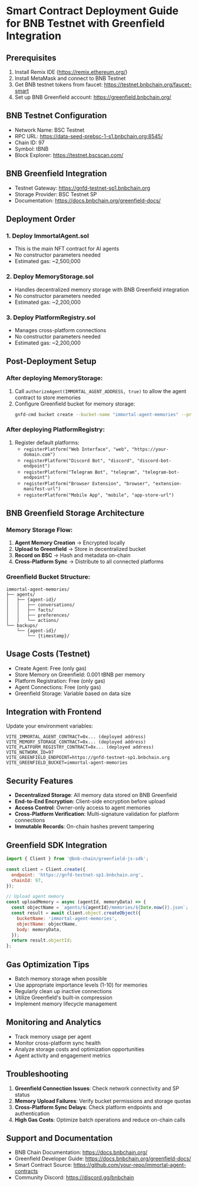 
# Smart Contract Deployment Guide for BNB Testnet with Greenfield Integration

## Prerequisites
1. Install Remix IDE (https://remix.ethereum.org/)
2. Install MetaMask and connect to BNB Testnet
3. Get BNB testnet tokens from faucet: https://testnet.bnbchain.org/faucet-smart
4. Set up BNB Greenfield account: https://greenfield.bnbchain.org/

## BNB Testnet Configuration
- Network Name: BSC Testnet
- RPC URL: https://data-seed-prebsc-1-s1.bnbchain.org:8545/
- Chain ID: 97
- Symbol: tBNB
- Block Explorer: https://testnet.bscscan.com/

## BNB Greenfield Integration
- Testnet Gateway: https://gnfd-testnet-sp1.bnbchain.org
- Storage Provider: BSC Testnet SP
- Documentation: https://docs.bnbchain.org/greenfield-docs/

## Deployment Order

### 1. Deploy ImmortalAgent.sol
- This is the main NFT contract for AI agents
- No constructor parameters needed
- Estimated gas: ~2,500,000

### 2. Deploy MemoryStorage.sol
- Handles decentralized memory storage with BNB Greenfield integration
- No constructor parameters needed
- Estimated gas: ~2,200,000

### 3. Deploy PlatformRegistry.sol
- Manages cross-platform connections
- No constructor parameters needed
- Estimated gas: ~2,200,000

## Post-Deployment Setup

### After deploying MemoryStorage:
1. Call `authorizeAgent(IMMORTAL_AGENT_ADDRESS, true)` to allow the agent contract to store memories
2. Configure Greenfield bucket for memory storage:
   ```bash
   gnfd-cmd bucket create --bucket-name "immortal-agent-memories" --primary-sp "BSC Testnet SP"
   ```

### After deploying PlatformRegistry:
1. Register default platforms:
   - `registerPlatform("Web Interface", "web", "https://your-domain.com")`
   - `registerPlatform("Discord Bot", "discord", "discord-bot-endpoint")`
   - `registerPlatform("Telegram Bot", "telegram", "telegram-bot-endpoint")`
   - `registerPlatform("Browser Extension", "browser", "extension-manifest-url")`
   - `registerPlatform("Mobile App", "mobile", "app-store-url")`

## BNB Greenfield Storage Architecture

### Memory Storage Flow:
1. **Agent Memory Creation** → Encrypted locally
2. **Upload to Greenfield** → Store in decentralized bucket
3. **Record on BSC** → Hash and metadata on-chain
4. **Cross-Platform Sync** → Distribute to all connected platforms

### Greenfield Bucket Structure:
```
immortal-agent-memories/
├── agents/
│   ├── {agent-id}/
│   │   ├── conversations/
│   │   ├── facts/
│   │   ├── preferences/
│   │   └── actions/
└── backups/
    └── {agent-id}/
        └── {timestamp}/
```

## Usage Costs (Testnet)
- Create Agent: Free (only gas)
- Store Memory on Greenfield: 0.001 tBNB per memory
- Platform Registration: Free (only gas)
- Agent Connections: Free (only gas)
- Greenfield Storage: Variable based on data size

## Integration with Frontend
Update your environment variables:
```env
VITE_IMMORTAL_AGENT_CONTRACT=0x... (deployed address)
VITE_MEMORY_STORAGE_CONTRACT=0x... (deployed address)
VITE_PLATFORM_REGISTRY_CONTRACT=0x... (deployed address)
VITE_NETWORK_ID=97
VITE_GREENFIELD_ENDPOINT=https://gnfd-testnet-sp1.bnbchain.org
VITE_GREENFIELD_BUCKET=immortal-agent-memories
```

## Security Features
- **Decentralized Storage**: All memory data stored on BNB Greenfield
- **End-to-End Encryption**: Client-side encryption before upload
- **Access Control**: Owner-only access to agent memories
- **Cross-Platform Verification**: Multi-signature validation for platform connections
- **Immutable Records**: On-chain hashes prevent tampering

## Greenfield SDK Integration
```javascript
import { Client } from '@bnb-chain/greenfield-js-sdk';

const client = Client.create({
  endpoint: 'https://gnfd-testnet-sp1.bnbchain.org',
  chainId: 97,
});

// Upload agent memory
const uploadMemory = async (agentId, memoryData) => {
  const objectName = `agents/${agentId}/memories/${Date.now()}.json`;
  const result = await client.object.createObject({
    bucketName: 'immortal-agent-memories',
    objectName: objectName,
    body: memoryData,
  });
  return result.objectId;
};
```

## Gas Optimization Tips
- Batch memory storage when possible
- Use appropriate importance levels (1-10) for memories
- Regularly clean up inactive connections
- Utilize Greenfield's built-in compression
- Implement memory lifecycle management

## Monitoring and Analytics
- Track memory usage per agent
- Monitor cross-platform sync health
- Analyze storage costs and optimization opportunities
- Agent activity and engagement metrics

## Troubleshooting
1. **Greenfield Connection Issues**: Check network connectivity and SP status
2. **Memory Upload Failures**: Verify bucket permissions and storage quotas
3. **Cross-Platform Sync Delays**: Check platform endpoints and authentication
4. **High Gas Costs**: Optimize batch operations and reduce on-chain calls

## Support and Documentation
- BNB Chain Documentation: https://docs.bnbchain.org/
- Greenfield Developer Guide: https://docs.bnbchain.org/greenfield-docs/
- Smart Contract Source: https://github.com/your-repo/immortal-agent-contracts
- Community Discord: https://discord.gg/bnbchain
